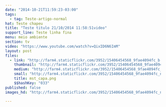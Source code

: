 ```yaml
---
date: "2014-10-21T11:59:23-03:00"
tags:
  - tag: Teste-artigo-normal
hat: Teste chapeu
title: "Teste titulo 21/10/2014 11:58:51video"
support_line: Teste linha fina
menu: meio ambiente
section: tv
video: "https://www.youtube.com/watch?v=QixID6N6ImM"
layout: post
files:
  - link: "http://farm4.staticflickr.com/3952/15406454568_9fae4094fc_b.jpg"
    thumbnail: "http://farm4.staticflickr.com/3952/15406454568_9fae4094fc_t.jpg"
    medium: "http://farm4.staticflickr.com/3952/15406454568_9fae4094fc_z.jpg"
    small: "http://farm4.staticflickr.com/3952/15406454568_9fae4094fc_n.jpg"
    title: mst_capa.png
    $$hashKey: "033"
published: false
images_hd: "http://farm4.staticflickr.com/3952/15406454568_9fae4094fc_n.jpg"

---
```

